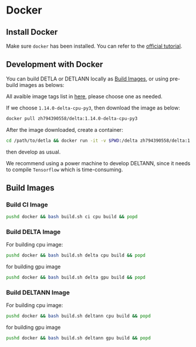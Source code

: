 # Docker 

## Install Docker

Make sure `docker` has been installed. You can refer to the [official tutorial](https://docs.docker.com/install/).

## Development with Docker

You can build DETLA or DETLANN locally as [Build Images](#build-images),
or using pre-build images as belows:

All avaible image tags list in [here](https://cloud.docker.com/repository/docker/zh794390558/delta/tags),
please choose one as needed.

If we choose `1.14.0-delta-cpu-py3`, then download the image as below:

```bash
docker pull zh794390558/delta:1.14.0-delta-cpu-py3
```

After the image downloaded, create a container:

```bash
cd /path/to/detla && docker run -it -v $PWD:/delta zh794390558/delta:1.14.0-delta-cpu-py3 /bin/bash
```

then develop as usual. 

We recommend using a power machine to develop DELTANN, since it needs to compile
`Tensorflow` which is time-consuming.

## Build Images

### Build CI Image

```bash
pushd docker && bash build.sh ci cpu build && popd
```

### Build DELTA Image

For building cpu image:

```bash
pushd docker && bash build.sh delta cpu build && popd
```

for building gpu image

```bash
pushd docker && bash build.sh delta gpu build && popd
```

### Build DELTANN Image

For building cpu image:

```bash
pushd docker && bash build.sh deltann cpu build && popd
```

for building gpu image

```bash
pushd docker && bash build.sh deltann gpu build && popd
```
